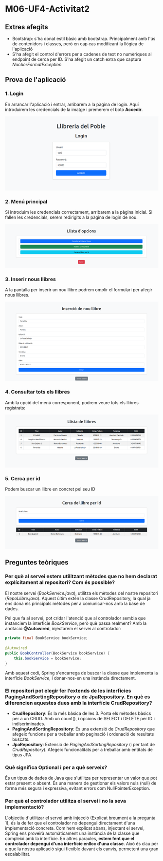 # M06-UF4-Activitat2

## Extres afegits
- Bootstrap: s'ha donat estil bàsic amb bootstrap. Principalment amb l'ús de contenidors i classes, però en cap cas modificant la llògica de l'aplicació
- S'ha afegit el control d'errors per a cadenes de text no numèriques al endpoint de cerca per ID. S'ha afegit un catch extra que captura _NunberFormatException_

## Prova de l'aplicació
### 1. Login
En arrancar l'aplicació i entrar, arribarem a la pàgina de login. Aquí introduirem les credencials de la imatge i premerem el botó **Accedir**.

![alt text](img/login.png)

### 2. Menú principal
Si introduim les credencials correctament, arribarem a la pàgina inicial. Si fallen les credencials, serem redirigits a la pàgina de login de nou.

![alt text](img/menu.png)

### 3. Inserir nous llibres
A la pantalla per inserir un nou llibre podrem omplir el formulari per afegir nous llibres.

![alt text](img/insert.png)

### 4. Consultar tots els llibres
Amb la opció del menú corresponent, podrem veure tots els llibres registrats:

![alt text](img/taula.png)

### 5. Cerca per id
Podem buscar un llibre en concret pel seu ID

![alt text](img/cerca.png)


## Preguntes teòriques

### Per què al servei estem utilitzant mètodes que no hem declarat explícitament al repositori? Com és possible?
El nostre servei (_BookService.java_), utilitza els mètodes del nostre repositori (_RepoLlibre.java_). Aquest últim extén la classe CrudRepository, la qual ja ens dona els principals mètodes per a comunicar-nos amb la base de dades.

Pel que fa al servei, pot cridar l'atenció que al controlador sembla que instanciem la interficie _BookService_, però què passa realment? Amb la anotació **@Autowired**, injectarem el servei al controlador:

```java
private final BookService bookService;

@Autowired
public BookController(BookService bookService) {
    this.bookService = bookService;
}
```
Amb aquest codi, Spring s'encarrega de buscar la classe que implementa la interfície _BookService_, i donar-nos-en una instància directament.

### El repositori pot elegir fer l’extends de les interfícies PagingAndSortingRepository o de JpaRepository. En què es diferencien aquestes dues amb la interfície CrudRepository?
- **CrudRepository**: És la més bàsica de les 3. Porta els mètodes bàsics per a un CRUD. Amb un count(), i opcions de SELECT i DELETE per ID i indiscriminades.
- **PagingAndSortingRepository**: És una extensió de _CrudRepository_ que afegeix funcions per a treballar amb paginació i ordenació de resultats buscats.
- **JpaRepository**: Extensió de _PagingAndSortingRepository_ (i per tant de _CrudRepository_). Afegeix funcionalitats per a treballar amb entitats de tipus JPA.  

### Què significa Optional<Classe> i per a què serveix?
És un tipus de dades de Java que s'utilitza per representar un valor que pot estar present o absent. És una manera de gestionar els valors nuls (null) de forma més segura i expressiva, evitant errors com NullPointerException.

### Per què el controlador utilitza el servei i no la seva implementació?
L'objectiu d'utilitzar el servei amb injecció (Explicat breument a la pregunta 1), és la de fer que el controlador no depengui directament d'una implementació concreta. Com hem explicat abans, injectant el servei, Spring ens proveirà automàticament una instància de la classe que compleixi amb la interfície. En altres paraules, **estem fent que el controlador depengui d'una interfície enlloc d'una classe**. Això és clau per a que la nostra aplicació sigui flexible davant els canvis, permetent una gran escalabilitat.
